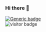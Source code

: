 ### Hi there 👋

<!--
**jodunk/jodunk** is a ✨ _special_ ✨ repository because its `README.md` (this file) appears on your GitHub profile.

Here are some ideas to get you started:

- 🔭 I’m currently working on ...
- 🌱 I’m currently learning ...
- 👯 I’m looking to collaborate on ...
- 🤔 I’m looking for help with ...
- 💬 Ask me about ...
- 📫 How to reach me: ...
- 😄 Pronouns: ...
- ⚡ Fun fact: ...
-->

[![Generic badge](https://img.shields.io/badge/Online-True-<COLOR>.svg)](https://shields.io/) </br>
![visitor badge](https://visitor-badge.glitch.me/badge?page_id=jwenjian.visitor-badge)

